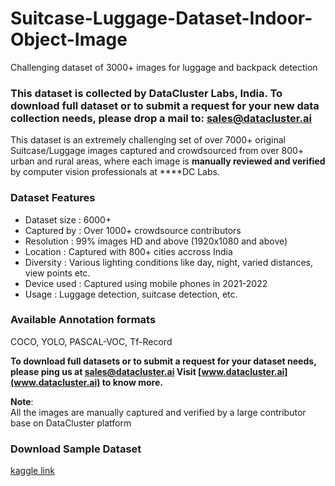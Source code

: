# Suitcase-Luggage-Dataset-Indoor-Object-Image
Challenging dataset of 3000+ images for luggage and backpack detection


### **This dataset is collected by DataCluster Labs, India. To download full dataset or to submit a request for your new data collection needs, please drop a mail to:&nbsp;[sales@datacluster.ai](mailto:sales@datacluster.ai)**

This dataset is an extremely challenging set of over 7000+ original Suitcase/Luggage images captured and crowdsourced from over 800+ urban and rural areas, where each image is **manually reviewed and verified** by computer vision professionals at ****DC Labs.

### **Dataset Features**

- Dataset size   : 6000+
- Captured by  : Over 1000+ crowdsource contributors
- Resolution     : 99% images HD and above (1920x1080 and above)
- Location        : Captured with 800+ cities accross India
- Diversity        : Various lighting conditions like day, night, varied distances, view points etc.
- Device used  : Captured using mobile phones in 2021-2022
- Usage            : Luggage detection, suitcase detection, etc.
### Available Annotation formats

COCO, YOLO, PASCAL-VOC, Tf-Record

**To download full datasets or to submit a request for your dataset needs, please ping us at [sales@datacluster.ai](sales@datacluster.ai) Visit [www.datacluster.ai](www.datacluster.ai) to know more.**  

**Note**:  
All the images are manually captured and verified by a large contributor base on DataCluster platform

### **Download Sample Dataset**  
[kaggle link](https://www.kaggle.com/datasets/dataclusterlabs/suitcaseluggage-dataset)
